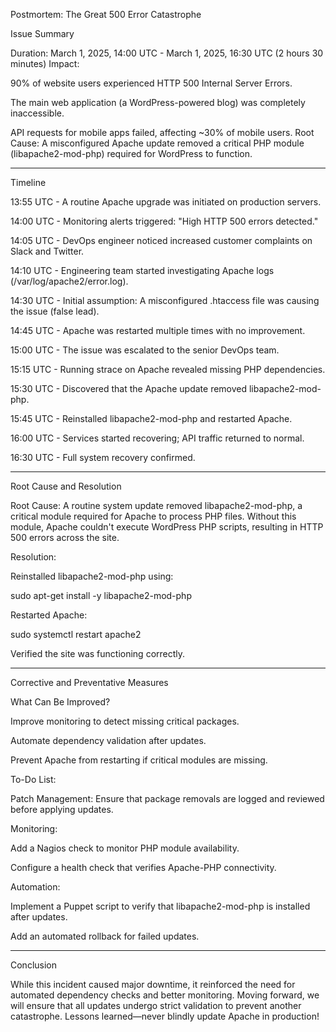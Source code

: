 Postmortem: The Great 500 Error Catastrophe

Issue Summary

Duration: March 1, 2025, 14:00 UTC - March 1, 2025, 16:30 UTC (2 hours 30 minutes)
Impact:

90% of website users experienced HTTP 500 Internal Server Errors.

The main web application (a WordPress-powered blog) was completely inaccessible.

API requests for mobile apps failed, affecting ~30% of mobile users.
Root Cause:
A misconfigured Apache update removed a critical PHP module (libapache2-mod-php) required for WordPress to function.



---

Timeline

13:55 UTC - A routine Apache upgrade was initiated on production servers.

14:00 UTC - Monitoring alerts triggered: "High HTTP 500 errors detected."

14:05 UTC - DevOps engineer noticed increased customer complaints on Slack and Twitter.

14:10 UTC - Engineering team started investigating Apache logs (/var/log/apache2/error.log).

14:30 UTC - Initial assumption: A misconfigured .htaccess file was causing the issue (false lead).

14:45 UTC - Apache was restarted multiple times with no improvement.

15:00 UTC - The issue was escalated to the senior DevOps team.

15:15 UTC - Running strace on Apache revealed missing PHP dependencies.

15:30 UTC - Discovered that the Apache update removed libapache2-mod-php.

15:45 UTC - Reinstalled libapache2-mod-php and restarted Apache.

16:00 UTC - Services started recovering; API traffic returned to normal.

16:30 UTC - Full system recovery confirmed.



---

Root Cause and Resolution

Root Cause:
A routine system update removed libapache2-mod-php, a critical module required for Apache to process PHP files. Without this module, Apache couldn't execute WordPress PHP scripts, resulting in HTTP 500 errors across the site.

Resolution:

Reinstalled libapache2-mod-php using:

sudo apt-get install -y libapache2-mod-php

Restarted Apache:

sudo systemctl restart apache2

Verified the site was functioning correctly.



---

Corrective and Preventative Measures

What Can Be Improved?

Improve monitoring to detect missing critical packages.

Automate dependency validation after updates.

Prevent Apache from restarting if critical modules are missing.


To-Do List:

Patch Management: Ensure that package removals are logged and reviewed before applying updates.

Monitoring:

Add a Nagios check to monitor PHP module availability.

Configure a health check that verifies Apache-PHP connectivity.


Automation:

Implement a Puppet script to verify that libapache2-mod-php is installed after updates.

Add an automated rollback for failed updates.




---

Conclusion

While this incident caused major downtime, it reinforced the need for automated dependency checks and better monitoring. Moving forward, we will ensure that all updates undergo strict validation to prevent another catastrophe. Lessons learned—never blindly update Apache in production!

